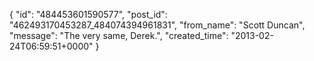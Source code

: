  {
   "id": "484453601590577",
   "post_id": "462493170453287_484074394961831",
   "from_name": "Scott Duncan",
   "message": "The very same, Derek.",
   "created_time": "2013-02-24T06:59:51+0000"
 }
